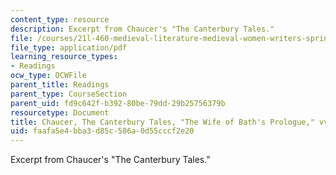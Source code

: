 ```yaml
---
content_type: resource
description: Excerpt from Chaucer's "The Canterbury Tales."
file: /courses/21l-460-medieval-literature-medieval-women-writers-spring-2004/faafa5e4bba3d85c586a0d55cccf2e20_hand_out1_chauce.pdf
file_type: application/pdf
learning_resource_types:
- Readings
ocw_type: OCWFile
parent_title: Readings
parent_type: CourseSection
parent_uid: fd9c642f-b392-80be-79dd-29b25756379b
resourcetype: Document
title: Chaucer, The Canterbury Tales, "The Wife of Bath's Prologue," vv.669-96
uid: faafa5e4-bba3-d85c-586a-0d55cccf2e20
---
```

Excerpt from Chaucer's "The Canterbury Tales."

